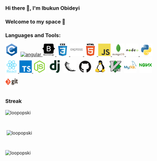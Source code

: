### Hi there 👋, I'm Ibukun Obideyi


### Welcome to my space 🌌

<h3 align="left">Languages and Tools:</h3>
<p align="left"> <img src="https://github.com/devicons/devicon/blob/master/icons/c/c-original.svg" title="C" alt="C" width="40" height="40"/>&nbsp; <a href="https://angular.io" target="_blank" rel="noreferrer"> <img src="https://angular.io/assets/images/logos/angular/angular.svg" alt="angular" width="40" height="40"/> </a> <a href="https://getbootstrap.com" target="_blank" rel="noreferrer"> <img src="https://raw.githubusercontent.com/devicons/devicon/master/icons/bootstrap/bootstrap-plain-wordmark.svg" alt="bootstrap" width="40" height="40"/> </a> <a href="https://www.w3schools.com/css/" target="_blank" rel="noreferrer"> <img src="https://raw.githubusercontent.com/devicons/devicon/master/icons/css3/css3-original-wordmark.svg" alt="css3" width="40" height="40"/> </a> <a href="https://expressjs.com" target="_blank" rel="noreferrer"> <img src="https://raw.githubusercontent.com/devicons/devicon/master/icons/express/express-original-wordmark.svg" alt="express" width="40" height="40"/> </a> <a href="https://www.w3.org/html/" target="_blank" rel="noreferrer"> <img src="https://raw.githubusercontent.com/devicons/devicon/master/icons/html5/html5-original-wordmark.svg" alt="html5" width="40" height="40"/> </a> <a href="https://developer.mozilla.org/en-US/docs/Web/JavaScript" target="_blank" rel="noreferrer"> <img src="https://raw.githubusercontent.com/devicons/devicon/master/icons/javascript/javascript-original.svg" alt="javascript" width="40" height="40"/> </a> <a href="https://www.mongodb.com/" target="_blank" rel="noreferrer"> <img src="https://raw.githubusercontent.com/devicons/devicon/master/icons/mongodb/mongodb-original-wordmark.svg" alt="mongodb" width="40" height="40"/> </a> <a href="https://nodejs.org" target="_blank" rel="noreferrer"> <img src="https://raw.githubusercontent.com/devicons/devicon/master/icons/nodejs/nodejs-original-wordmark.svg" alt="nodejs" width="40" height="40"/> </a> <a href="https://www.python.org" target="_blank" rel="noreferrer"> <img src="https://raw.githubusercontent.com/devicons/devicon/master/icons/python/python-original.svg" alt="python" width="40" height="40"/> </a> <a href="https://reactjs.org/" target="_blank" rel="noreferrer"> <img src="https://raw.githubusercontent.com/devicons/devicon/master/icons/react/react-original-wordmark.svg" alt="react" width="40" height="40"/> </a> <a href="https://www.typescriptlang.org/" target="_blank" rel="noreferrer"> <img src="https://raw.githubusercontent.com/devicons/devicon/master/icons/typescript/typescript-original.svg" alt="typescript" width="40" height="40"/> </a> <img src="https://github.com/devicons/devicon/blob/master/icons/nodejs/nodejs-original.svg" title="NodeJS" alt="NodeJS" width="40" height="40"/>&nbsp; <img src="https://github.com/devicons/devicon/blob/master/icons/django/django-plain.svg" title="django" alt="django" width="40" height="40"/>&nbsp; <img src="https://github.com/devicons/devicon/blob/master/icons/flask/flask-original.svg" title="flask" alt="flask" width="40" height="40"/>&nbsp; <img src="https://github.com/devicons/devicon/blob/master/icons/github/github-original.svg" title="github" alt="github" width="40" height="40"/>&nbsp; <img src="https://github.com/devicons/devicon/blob/master/icons/linux/linux-original.svg" title="Linux" alt="Linux" width="40" height="40"/>&nbsp; <img src="https://github.com/devicons/devicon/blob/master/icons/vim/vim-original.svg" title="vim" alt="vim" width="40" height="40"/>&nbsp; <img src="https://github.com/devicons/devicon/blob/master/icons/mysql/mysql-original-wordmark.svg" title="MySQL"  alt="MySQL" width="40" height="50"/>&nbsp; <img src="https://github.com/devicons/devicon/blob/master/icons/nginx/nginx-original.svg" title="nginx" alt="nginx" width="40" height="50"/>&nbsp; <img src="https://github.com/devicons/devicon/blob/master/icons/git/git-original-wordmark.svg" title="Git" **alt="Git" width="40" height="50"/></p>

<!--
### Musical vibes

![Spotify recently played](https://spotify-recently-played-readme.vercel.app/api?user=jnmtkgm9g3byjiiftxmv9hfe6&unique={true|1|on|yes})
-->

### Streak
<p><img align="center" src="https://github-readme-stats.vercel.app/api/top-langs?username=loopopski&show_icons=true&locale=en&layout=compact&theme=dark" alt="loopopski" /></p>

<br/>

<p>&nbsp;<img align="center" src="https://github-readme-stats.vercel.app/api?username=loopopski&show_icons=true&locale=en&theme=dark" alt="loopopski" /></p>

<br/>

<p><img align="center" src="https://github-readme-streak-stats.herokuapp.com/?user=loopopski&theme=dark" alt="loopopski" /></p>

<!--
**loopopski/loopopski** is a ✨ _special_ ✨ repository because its `README.md` (this file) appears on your GitHub profile.

Here are some ideas to get you started:

- 🔭 I’m currently working on ... I'm working on various open source apps interface and user experience projects at HOLBERTON/ALX
- 🌱 I’m currently learning ...
- 👯 I’m looking to collaborate on any open source project
- 🤔 I’m looking for help with ...
- 💬 Ask me about ...
- 📫 How to reach me: ...
- 😄 Pronouns: ...
- ⚡ Fun fact: ...
-->
